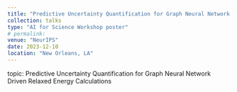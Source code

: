 ```yaml
---
title: "Predictive Uncertainty Quantification for Graph Neural Network Driven Relaxed Energy Calculations"
collection: talks
type: "AI for Science Workshop poster"
# permalink:
venue: "NeurIPS"
date: 2023-12-10
location: "New Orleans, LA"
---
```


topic: Predictive Uncertainty Quantification for Graph Neural Network Driven Relaxed Energy Calculations